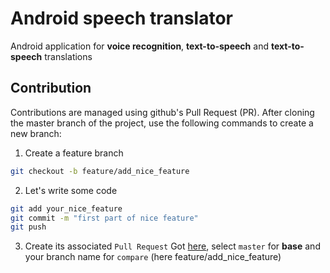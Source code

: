 # Android speech translator

Android application for __voice recognition__, __text-to-speech__ and __text-to-speech__ translations

## Contribution

Contributions are managed using github's Pull Request (PR). After cloning the master branch of the project, use the following commands to create a new branch:

1. Create a feature branch
```bash
git checkout -b feature/add_nice_feature
```
2. Let's write some code
```bash
git add your_nice_feature
git commit -m "first part of nice feature"
git push
```
3. Create its associated `Pull Request`
  Got [here](https://github.com/RomainCtl/android-speech-translator/compare), select `master` for __base__ and your branch name for `compare` (here feature/add_nice_feature)
